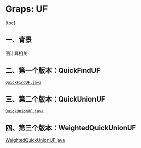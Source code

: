 # Graps: UF

[toc]

## 一、背景

图计算相关

## 二、第一个版本：QuickFindUF

[`QuickFindUF.java`](https://github.com/hefrankeleyn/AlgorithmsBook/blob/master/AlgorithmsPro/src/main/java/com/hef/chapter4/uf/QuickFindUF.java)

## 三、第二个版本：QuickUnionUF

[`QuickUnionUF.java`](https://github.com/hefrankeleyn/AlgorithmsBook/blob/master/AlgorithmsPro/src/main/java/com/hef/chapter4/uf/QuickUnionUF.java)

## 四、第三个版本：WeightedQuickUnionUF

[WeightedQuickUnionUF.java](https://github.com/hefrankeleyn/AlgorithmsBook/blob/master/AlgorithmsPro/src/main/java/com/hef/chapter4/uf/WeightedQuickUnionUF.java)